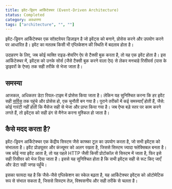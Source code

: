 ```yaml
---
title: इवेंट-ड्रिवन आर्किटेक्चर (Event-Driven Architecture)
status: Completed
category: अवधारणा
tags: ["architecture", "", ""]
---
```


इवेंट-ड्रिवन आर्किटेक्चर एक सॉफ़्टवेयर डिज़ाइन है जो इवेंट्स को बनाने, प्रोसेस करने और उपयोग करने पर आधारित है। इवेंट का मतलब किसी भी एप्लिकेशन की स्थिति में बदलाव होता है।

उदाहरण के लिए, जब कोई व्यक्ति राइड-शेयरिंग ऐप से टैक्सी बुक करता है, तो यह एक इवेंट होता है। इस आर्किटेक्चर में, इवेंट्स को उनके सोर्स (जैसे टैक्सी बुक करने वाला ऐप) से लेकर मनचाहे रिसीवर्स (पास के ड्राइवरों के ऐप्स) तक सही तरीके से भेजा जाता है।

## समस्या

आजकल, अधिकतर डेटा रियल-टाइम में प्रोसेस किया जाता है। लेकिन यह सुनिश्चित करना कि हर इवेंट सही [सर्विस](/hi/service) तक पहुंचे और प्रोसेस हो, एक चुनौती बन गया है। पुराने तरीकों में कई समस्याएँ होती हैं, जैसे: कोई गारंटी नहीं होती कि मैसेज सही से भेजा और प्राप्त किया गया है। जब ऐप्स बड़े स्तर पर काम करने लगते हैं, तो इवेंट्स को सही ढंग से मैनेज करना मुश्किल हो जाता है।

## कैसे मदद करता है?

इवेंट-ड्रिवन आर्किटेक्चर एक केंद्रीय सिस्टम जैसे काफ्का टूल का उपयोग करता है, जो सभी इवेंट्स को संभालता है। इवेंट प्रोड्यूसर और कंज्यूमर को अलग रखता है, जिससे सिस्टम ज्यादा फ्लेक्सिबल बनता है। जब कोई नया इवेंट आता है, तो यह पहले HTTP जैसी किसी प्रोटोकॉल से सिस्टम में जाता है, फिर इसे सही रिसीवर को भेज दिया जाता है। इससे यह सुनिश्चित होता है कि सभी इवेंट्स सही से रूट किए जाएँ और डेटा सही जगह पहुँचे।

इसका फायदा यह है कि जैसे-जैसे एप्लिकेशन का स्केल बढ़ता है, यह आर्किटेक्चर इवेंट्स को ऑटोमेटिक रूप से संभाल सकता है, जिससे सिस्टम तेज़, विश्वसनीय और सही तरीके से चलता है।
